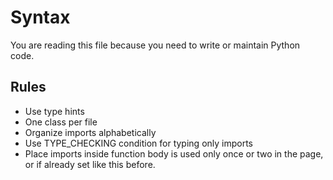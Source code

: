 # Syntax

You are reading this file because you need to write or maintain Python code.

## Rules
- Use type hints
- One class per file
- Organize imports alphabetically
- Use TYPE_CHECKING condition for typing only imports
- Place imports inside function body is used only once or two in the page, or if already set like this before.
